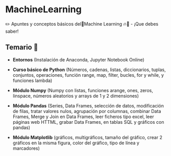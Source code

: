 # MachineLearning
✏️ Apuntes y conceptos básicos del🤖Machine Learning 🔥🐉 - ¡Que debes saber!

## Temario 📘

- **Entornos** (Instalación de Anaconda, Jupyter Notebook Online)

- **Curso básico de Python** (Números, cadenas, listas, diccionarios, tuplas, conjuntos, operaciones, función range, map, filter, bucles, for y while, y funciones lambda)

- **Módulo Numpy** (Numpy con listas, funciones arange, ones, zeros, linspace, números aleatorios y arrays de 1 y 2 dimensiones)

- **Módulo Pandas** (Series, Data Frames, selección de datos, modificación de filas, tratar valores nulos, agrupación por columnas, combinar Data Frames, Merge y Join en Data Frames, leer ficheros tipo excel, leer páginas web HTTML, grabar Data Frames, en tablas SQL y gráficos con pandas)

- **Módulo Matplotlib** (gráficos, multigráficos, tamaño del gráfico, crear 2 gráficos en la misma figura, color del gráfico, tipo de línea y marcadores)